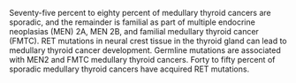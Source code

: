 Seventy-five percent to eighty percent of medullary thyroid cancers are sporadic, and the remainder is familial as part of multiple endocrine neoplasias (MEN) 2A, MEN 2B, and familial medullary thyroid cancer (FMTC). RET mutations in neural crest tissue in the thyroid gland can lead to medullary thyroid cancer development. Germline mutations are associated with MEN2 and FMTC medullary thyroid cancers. Forty to fifty percent of sporadic medullary thyroid cancers have acquired RET mutations.
